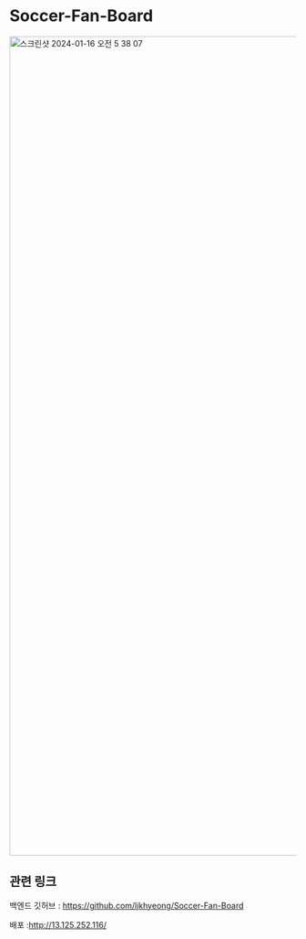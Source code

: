 # Soccer-Fan-Board

<img width="1435" alt="스크린샷 2024-01-16 오전 5 38 07" src="https://github.com/ljkhyeong/Soccer-Fan-Board/assets/115821049/1fa7a90d-7061-4e3d-a8a9-ee135601d994">

## 관련 링크

백엔드 깃허브 : https://github.com/ljkhyeong/Soccer-Fan-Board

배포 :http://13.125.252.116/
